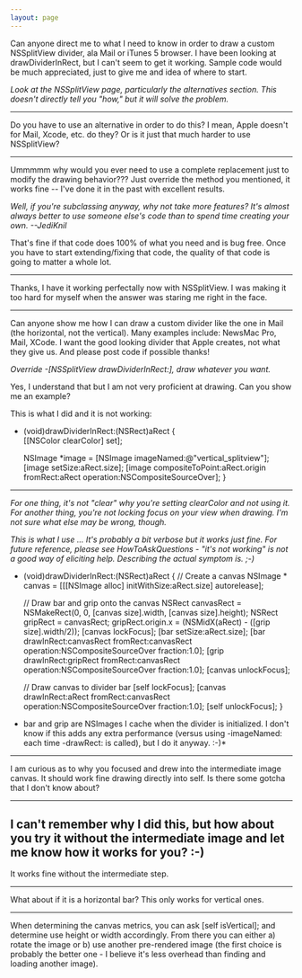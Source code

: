 ```yaml
---
layout: page
---
```


Can anyone direct me to what I need to know in order to draw a custom NSSplitView divider, ala Mail or iTunes 5 browser. I have been looking at drawDividerInRect, but I can't seem to get it working. Sample code would be much appreciated, just to give me and idea of where to start.

*Look at the NSSplitView page, particularly the alternatives section. This doesn't directly tell you "how," but it will solve the problem.*

----

Do you have to use an alternative in order to do this? I mean, Apple doesn't for Mail, Xcode, etc. do they? Or is it just that much harder to use NSSplitView?

----

Ummmmm why would you ever need to use a complete replacement just to modify the drawing behavior???  Just override the method you mentioned, it works fine -- I've done it in the past with excellent results.

*Well, if you're subclassing anyway, why not take more features? It's almost always better to use someone else's code than to spend time creating your own. --JediKnil*

That's fine if that code does 100% of what you need and is bug free. Once you have to start extending/fixing that code, the quality of that code is going to matter a whole lot.

----

Thanks, I have it working perfectally now with NSSplitView. I was making it too hard for myself when the answer was staring me right in the face.

----

Can anyone show me how I can draw a custom divider like the one in Mail (the horizontal, not the vertical). Many examples include: NewsMac Pro, Mail, XCode. I want the good looking divider that Apple creates, not what they give us. And please post code if possible thanks!

*Override -[NSSplitView drawDividerInRect:], draw whatever you want.*

Yes, I understand that but I am not very proficient at drawing. Can you show me an example?

This is what I did and it is not working:

    
- (void)drawDividerInRect:(NSRect)aRect
{	
	[[NSColor clearColor] set];
	
	NSImage *image = [NSImage imageNamed:@"vertical_splitview"];
	[image setSize:aRect.size];
	[image compositeToPoint:aRect.origin
				   fromRect:aRect
				  operation:NSCompositeSourceOver];
}


----

*For one thing, it's not "clear" why you're setting clearColor and not using it. For another thing, you're not locking focus on your view when drawing. I'm not sure what else may be wrong, though.*

*This is what I use ... It's probably a bit verbose but it works just fine. For future reference, please see HowToAskQuestions - "it's not working" is not a good way of eliciting help. Describing the actual symptom is. ;-)*

    

- (void)drawDividerInRect:(NSRect)aRect
{
	// Create a canvas
	NSImage * canvas = [[[NSImage alloc] initWithSize:aRect.size] autorelease];
	
	// Draw bar and grip onto the canvas
	NSRect canvasRect = NSMakeRect(0, 0, [canvas size].width, [canvas size].height);
	NSRect gripRect = canvasRect;
	gripRect.origin.x = (NSMidX(aRect) - ([grip size].width/2));
	[canvas lockFocus];
	[bar setSize:aRect.size];
	[bar drawInRect:canvasRect fromRect:canvasRect operation:NSCompositeSourceOver fraction:1.0];
	[grip drawInRect:gripRect fromRect:canvasRect operation:NSCompositeSourceOver fraction:1.0];
	[canvas unlockFocus];
	
	// Draw canvas to divider bar
	[self lockFocus];
	[canvas drawInRect:aRect fromRect:canvasRect operation:NSCompositeSourceOver fraction:1.0];
	[self unlockFocus];
}



*    bar and     grip are NSImages I cache when the  divider is initialized. I don't know if this adds any extra performance (versus using     -imageNamed: each time     -drawRect: is called), but I do it anyway. :-)*

----

I am curious as to why you focused and drew into the intermediate image     canvas.  It should work fine drawing directly into     self.  Is there some gotcha that I don't know about?

----
I can't remember why I did this, but how about you try it without the intermediate image and let me know how it works for you? :-)
----
It works fine without the intermediate step.

----

What about if it is a horizontal bar? This only works for vertical ones.


----

 When determining the canvas metrics, you can ask     [self isVertical]; and determine use height or width accordingly. From there you can either a) rotate the image or b) use another pre-rendered image (the first choice is probably the better one - I believe it's less overhead than finding and loading another image).
